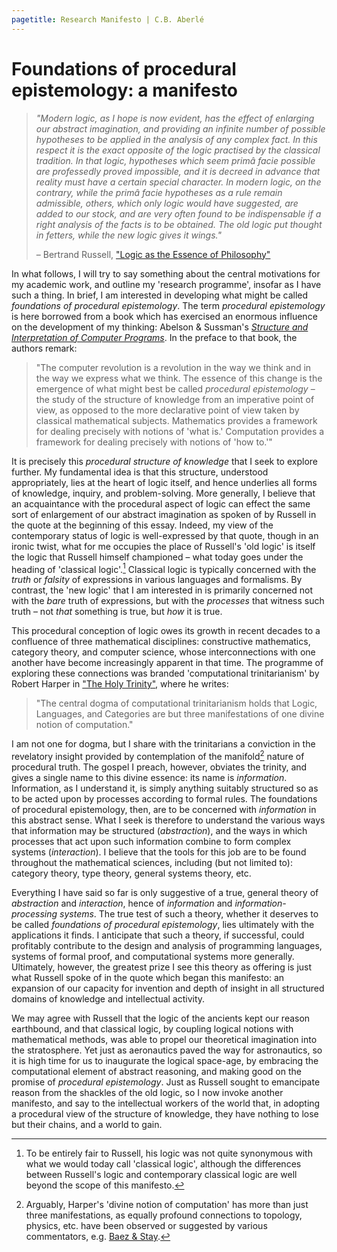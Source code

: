 ```yaml
---
pagetitle: Research Manifesto | C.B. Aberlé
---
```


# Foundations of procedural epistemology: a manifesto

> *"Modern logic, as I hope is now evident, has the effect of enlarging our abstract imagination, and providing an infinite number of possible hypotheses to be applied in the analysis of any complex fact. In this respect it is the exact opposite of the logic practised by the classical tradition. In that logic, hypotheses which seem primâ facie possible are professedly proved impossible, and it is decreed in advance that reality must have a certain special character. In modern logic, on the contrary, while the primâ facie hypotheses as a rule remain admissible, others, which only logic would have suggested, are added to our stock, and are very often found to be indispensable if a right analysis of the facts is to be obtained. The old logic put thought in fetters, while the new logic gives it wings."*
>
> – Bertrand Russell, ["Logic as the Essence of Philosophy"](https://ncatlab.org/nlab/show/Logic+as+the+Essence+of+Philosophy)

In what follows, I will try to say something about the central motivations for my academic work, and outline my 'research programme', insofar as I have such a thing. In brief, I am interested in developing what might be called *foundations of procedural epistemology*. The term *procedural epistemology* is here borrowed from a book which has exercised an enormous influence on the development of my thinking: Abelson & Sussman's [*Structure and Interpretation of Computer Programs*](https://mitpress.mit.edu/sites/default/files/sicp/index.html). In the preface to that book, the authors remark:

> "The computer revolution is a revolution in the way we think and in the way we express what we think. The essence of this change is the emergence of what might best be called *procedural epistemology* – the study of the structure of knowledge from an imperative point of view, as opposed to the more declarative point of view taken by classical mathematical subjects. Mathematics provides a framework for dealing precisely with notions of 'what is.' Computation provides a framework for dealing precisely with notions of 'how to.'"

It is precisely this *procedural structure of knowledge* that I seek to explore further. My fundamental idea is that this structure, understood appropriately, lies at the heart of logic itself, and hence underlies all forms of knowledge, inquiry, and problem-solving. More generally, I believe that an acquaintance with the procedural aspect of logic can effect the same sort of enlargement of our abstract imagination as spoken of by Russell in the quote at the beginning of this essay. Indeed, my view of the contemporary status of logic is well-expressed by that quote, though in an ironic twist, what for me occupies the place of Russell's 'old logic' is itself the logic that Russell himself championed – what today goes under the heading of 'classical logic'.[^1]  Classical logic is typically concerned with the *truth* or *falsity* of expressions in various languages and formalisms. By contrast, the 'new logic' that I am interested in is primarily concerned not with the *bare* truth of expressions, but with the *processes* that witness such truth – not *that* something is true, but *how* it is true.

This procedural conception of logic owes its growth in recent decades to a confluence of three mathematical disciplines: constructive mathematics, category theory, and computer science, whose interconnections with one another have become increasingly apparent in that time. The programme of exploring these connections was branded 'computational trinitarianism' by Robert Harper in ["The Holy Trinity"](https://existentialtype.wordpress.com/2011/03/27/the-holy-trinity/), where he writes:

> "The central dogma of computational trinitarianism holds that Logic, Languages, and Categories are but three manifestations of one divine notion of computation."

I am not one for dogma, but I share with the trinitarians a conviction in the revelatory insight provided by contemplation of the manifold[^2] nature of procedural truth. The gospel I preach, however, obviates the trinity, and gives a single name to this divine essence: its name is *information*. Information, as I understand it, is simply anything suitably structured so as to be acted upon by processes according to formal rules. The foundations of procedural epistemology, then, are to be concerned with *information* in this abstract sense. What I seek is therefore to understand the various ways that information may be structured (*abstraction*), and the ways in which processes that act upon such information combine to form complex systems (*interaction*). I believe that the tools for this job are to be found throughout the mathematical sciences, including (but not limited to): category theory, type theory, general systems theory, etc.

Everything I have said so far is only suggestive of a true, general theory of *abstraction* and *interaction*, hence of *information* and *information-processing systems*. The true test of such a theory, whether it deserves to be called *foundations of procedural epistemology*, lies ultimately with the applications it finds. I anticipate that such a theory, if successful, could profitably contribute to the design and analysis of programming languages, systems of formal proof, and computational systems more generally. Ultimately, however, the greatest prize I see this theory as offering is just what Russell spoke of in the quote which began this manifesto: an expansion of our capacity for invention and depth of insight in all structured domains of knowledge and intellectual activity.

We may agree with Russell that the logic of the ancients kept our reason earthbound, and that classical logic, by coupling logical notions with mathematical methods, was able to propel our theoretical imagination into the stratosphere. Yet just as aeronautics paved the way for astronautics, so it is high time for us to inaugurate the logical space-age, by embracing the computational element of abstract reasoning, and making good on the promise of *procedural epistemology*. Just as Russell sought to emancipate reason from the shackles of the old logic, so I now invoke another manifesto, and say to the intellectual workers of the world that, in adopting a procedural view of the structure of knowledge, they have nothing to lose but their chains, and a world to gain.

[^1]: To be entirely fair to Russell, his logic was not quite synonymous with what we would today call 'classical logic', although the differences between Russell's logic and contemporary classical logic are well beyond the scope of this manifesto.
[^2]: Arguably, Harper's 'divine notion of computation' has more than just three manifestations, as equally profound connections to topology, physics, etc. have been observed or suggested by various commentators, e.g. [Baez & Stay](https://arxiv.org/abs/0903.0340).